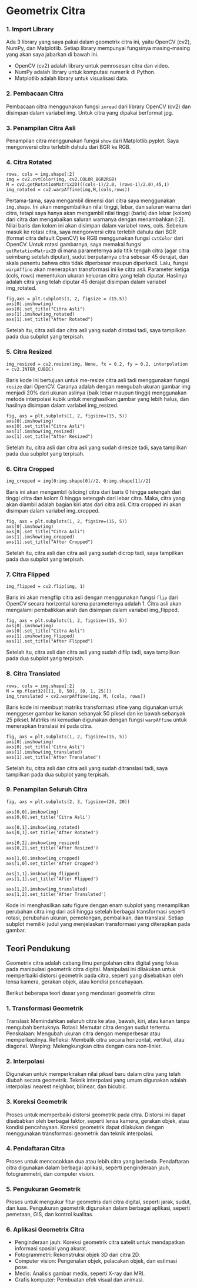# Geometrix Citra

### 1. Import Library
Ada 3 library yang saya pakai dalam geometrix citra ini, yaitu OpenCV (cv2), NumPy, dan Matplotlib. Setiap library mempunyai fungsinya masing-masing yang akan saya jabarkan di bawah ini.

- OpenCV (cv2) adalah library untuk pemrosesan citra dan video.
- NumPy adalah library untuk komputasi numerik di Python.
- Matplotlib adalah library untuk visualisasi data.
### 2. Pembacaan Citra
Pembacaan citra menggunakan fungsi ```imread``` dari library OpenCV (cv2) dan disimpan dalam variabel img. Untuk citra yang dipakai berformat jpg.
### 3. Penampilan Citra Asli
Penampilan citra menggunakan fungsi ```show``` dari Matplotlib.pyplot. Saya mengonversi citra terlebih dahulu dari BGR ke RGB. 
### 4. Citra Rotated
```
rows, cols = img.shape[:2]
img = cv2.cvtColor(img, cv2.COLOR_BGR2RGB)
M = cv2.getRotationMatrix2D(((cols-1)/2.0, (rows-1)/2.0),45,1)
img_rotated = cv2.warpAffine(img,M,(cols,rows))
```
Pertama-tama, saya mengambil dimensi dari citra saya menggunakan ```img.shape```. Ini akan mengembalikan nilai tinggi, lebar, dan saluran warna dari citra, tetapi saya hanya akan mengambil nilai tinggi (baris) dan lebar (kolom) dari citra dan mengabaikan saluran warnanya dengan menambahkan [:2]. Nilai baris dan kolom ini akan disimpan dalam variabel rows, cols. Sebelum masuk ke rotasi citra, saya mengonversi citra terlebih dahulu dari BGR (format citra default OpenCV) ke RGB menggunakan fungsi ```cvtColor``` dari OpenCV. Untuk rotasi gambarnya, saya memakai fungsi ```getRotationMatrix2D``` di mana parameternya ada titik tengah citra (agar citra seimbang setelah diputar), sudut berputarnya citra sebesar 45 derajat, dan skala penentu bahwa citra tidak diperbesar maupun diperkecil. Lalu, fungsi ```warpAffine``` akan menerapkan transformasi ini ke citra asli. Parameter ketiga (cols, rows) menentukan ukuran keluaran citra yang telah diputar. Hasilnya adalah citra yang telah diputar 45 derajat disimpan dalam variabel img_rotated. 

```
fig,axs = plt.subplots(1, 2, figsize = (15,5))
axs[0].imshow(img)
axs[0].set_title("Citra Asli")
axs[1].imshow(img_rotated)
axs[1].set_title("After Rotated")
```
Setelah itu, citra asli dan citra asli yang sudah dirotasi tadi, saya tampilkan pada dua subplot yang terpisah. 
### 5. Citra Resized
```
img_resized = cv2.resize(img, None, fx = 0.2, fy = 0.2, interpolation = cv2.INTER_CUBIC)
```
Baris kode ini bertujuan untuk me-resize citra asli tadi menggunakan fungsi ```resize``` dari OpenCV. Caranya adalah dengan mengubah ukuran gambar img menjadi 20% dari ukuran aslinya (baik lebar maupun tinggi) menggunakan metode interpolasi kubik untuk menghasilkan gambar yang lebih halus, dan hasilnya disimpan dalam variabel img_resized.
```
fig, axs = plt.subplots(1, 2, figsize=(15, 5))
axs[0].imshow(img)
axs[0].set_title("Citra Asli")
axs[1].imshow(img_resized)
axs[1].set_title("After Resized")
```
Setelah itu, citra asli dan citra asli yang sudah diresize tadi, saya tampilkan pada dua subplot yang terpisah. 

### 6. Citra Cropped
```
img_cropped = img[0:img.shape[0]//2, 0:img.shape[1]//2]
```
Baris ini akan mengambil (slicing) citra dari baris 0 hingga setengah dari tinggi citra dan kolom 0 hingga setengah dari lebar citra. Maka, citra yang akan diambil adalah bagian kiri atas dari citra asli. Citra cropped ini akan disimpan dalam variabel img_cropped.

```
fig, axs = plt.subplots(1, 2, figsize=(15, 5))
axs[0].imshow(img)
axs[0].set_title("Citra Asli")
axs[1].imshow(img_cropped)
axs[1].set_title("After Cropped")
```
Setelah itu, citra asli dan citra asli yang sudah dicrop tadi, saya tampilkan pada dua subplot yang terpisah. 
### 7. Citra Flipped
```
img_flipped = cv2.flip(img, 1)
```
Baris ini akan mengflip citra asli dengan menggunakan fungsi ```flip``` dari OpenCV secara horizontal karena parameternya adalah 1. Citra asli akan mengalami pembalikkan arah dan disimpan dalam variabel img_flipped.
```
fig, axs = plt.subplots(1, 2, figsize=(15, 5))
axs[0].imshow(img)
axs[0].set_title("Citra Asli")
axs[1].imshow(img_flipped)
axs[1].set_title("After Flipped")
```
Setelah itu, citra asli dan citra asli yang sudah diflip tadi, saya tampilkan pada dua subplot yang terpisah. 
### 8. Citra Translated
```
rows, cols = img.shape[:2]
M = np.float32([[1, 0, 50], [0, 1, 25]])
img_translated = cv2.warpAffine(img, M, (cols, rows))
```
Baris kode ini membuat matriks transformasi afine yang digunakan untuk menggeser gambar ke kanan sebanyak 50 piksel dan ke bawah sebanyak 25 piksel. Matriks ini kemudian digunakan dengan fungsi ```warpAffine``` untuk menerapkan translasi ini pada citra.
```
fig, axs = plt.subplots(1, 2, figsize=(15, 5))
axs[0].imshow(img)
axs[0].set_title('Citra Asli')
axs[1].imshow(img_translated)
axs[1].set_title('After Translated')
```
Setelah itu, citra asli dan citra asli yang sudah ditranslasi tadi, saya tampilkan pada dua subplot yang terpisah. 

### 9. Penampilan Seluruh Citra
```
fig, axs = plt.subplots(2, 3, figsize=(20, 20))

axs[0,0].imshow(img)
axs[0,0].set_title('Citra Asli')

axs[0,1].imshow(img_rotated)
axs[0,1].set_title('After Rotated')

axs[0,2].imshow(img_resized)
axs[0,2].set_title('After Resized')

axs[1,0].imshow(img_cropped)
axs[1,0].set_title('After Cropped')

axs[1,1].imshow(img_flipped)
axs[1,1].set_title('After Flipped')

axs[1,2].imshow(img_translated)
axs[1,2].set_title('After Translated')
```
Kode ini menghasilkan satu figure dengan enam subplot yang menampilkan perubahan citra img dari asli hingga setelah berbagai transformasi seperti rotasi, perubahan ukuran, pemotongan, pembalikan, dan translasi. Setiap subplot memiliki judul yang menjelaskan transformasi yang diterapkan pada gambar.

## Teori Pendukung
Geometrix citra adalah cabang ilmu pengolahan citra digital yang fokus pada manipulasi geometrik citra digital. Manipulasi ini dilakukan untuk memperbaiki distorsi geometrik pada citra, seperti yang disebabkan oleh lensa kamera, gerakan objek, atau kondisi pencahayaan.

Berikut beberapa teori dasar yang mendasari geometrix citra:

### 1. Transformasi Geometrik

Translasi: Memindahkan seluruh citra ke atas, bawah, kiri, atau kanan tanpa mengubah bentuknya.
Rotasi: Memutar citra dengan sudut tertentu.
Penskalaan: Mengubah ukuran citra dengan memperbesar atau memperkecilnya.
Refleksi: Membalik citra secara horizontal, vertikal, atau diagonal.
Warping: Melengkungkan citra dengan cara non-linier.

### 2. Interpolasi

Digunakan untuk memperkirakan nilai piksel baru dalam citra yang telah diubah secara geometrik. Teknik interpolasi yang umum digunakan adalah interpolasi nearest neighbor, bilinear, dan bicubic.

### 3. Koreksi Geometrik

Proses untuk memperbaiki distorsi geometrik pada citra. Distorsi ini dapat disebabkan oleh berbagai faktor, seperti lensa kamera, gerakan objek, atau kondisi pencahayaan. Koreksi geometrik dapat dilakukan dengan menggunakan transformasi geometrik dan teknik interpolasi.

### 4. Pendaftaran Citra

Proses untuk mencocokkan dua atau lebih citra yang berbeda. Pendaftaran citra digunakan dalam berbagai aplikasi, seperti penginderaan jauh, fotogrammetri, dan computer vision.

### 5. Pengukuran Geometrik

Proses untuk mengukur fitur geometris dari citra digital, seperti jarak, sudut, dan luas. Pengukuran geometrik digunakan dalam berbagai aplikasi, seperti pemetaan, GIS, dan kontrol kualitas.

### 6. Aplikasi Geometrix Citra

- Penginderaan jauh: Koreksi geometrik citra satelit untuk mendapatkan informasi spasial yang akurat.
- Fotogrammetri: Rekonstruksi objek 3D dari citra 2D.
- Computer vision: Pengenalan objek, pelacakan objek, dan estimasi pose.
- Medis: Analisis gambar medis, seperti X-ray dan MRI.
- Grafis komputer: Pembuatan efek visual dan animasi.
